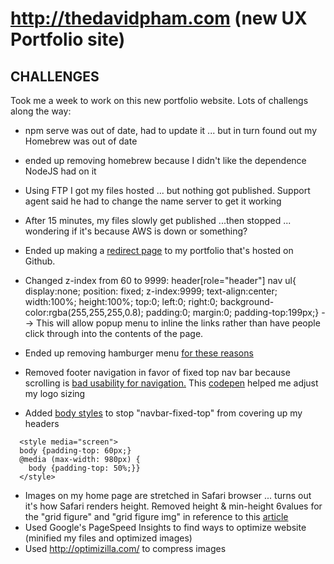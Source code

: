 # http://thedavidpham.com (new UX Portfolio site)


## CHALLENGES

Took me a week to work on this new portfolio website. Lots of challengs along the way:
* npm serve was out of date, had to update it ... but in turn found out my Homebrew was out of date
* ended up removing homebrew because I didn't like the dependence NodeJS had on it
* Using FTP I got my files hosted ... but nothing got published. Support agent said he had to change the name server to get it working
* After 15 minutes, my files slowly get published ...then stopped ... wondering if it's because AWS is down or something?
* Ended up making a [redirect page](http://stackoverflow.com/questions/5411538/redirect-from-an-html-page) to my portfolio that's hosted on Github.
* Changed z-index from 60 to 9999: header[role="header"] nav ul{ display:none; position: fixed; z-index:9999; text-align:center; width:100%; height:100%; top:0; left:0; right:0; background-color:rgba(255,255,255,0.8); padding:0; margin:0; padding-top:199px;} --> This will allow popup menu to inline the links rather than have people click through into the contents of the page.
* Ended up removing hamburger menu [for these reasons](https://uxplanet.org/the-hamburger-icon-problems-solution-17c01b07f000#.dylzfam6n)
* Removed footer navigation in favor of fixed top nav bar because scrolling is [bad usability for navigation.](http://blog.teamtreehouse.com/fixed-headers-and-navigation-bars-used-in-web-design) This [codepen](https://codepen.io/bootstrapped/pen/KwYGwq) helped me adjust my logo sizing 

* Added [body styles](http://stackoverflow.com/a/11008050) to stop "navbar-fixed-top" from covering up my headers
```
  <style media="screen">
  body {padding-top: 60px;}
  @media (max-width: 980px) {
    body {padding-top: 50%;}}
  </style>
```
* Images on my home page are stretched in Safari browser ... turns out it's how Safari renders height. Removed height & min-height 6values for the "grid figure" and "grid figure img" in reference to this [article](https://css-tricks.com/forums/topic/images-stretched-in-safari-and-chrome/)
* Used Google's PageSpeed Insights to find ways to optimize website (minified my files and optimized images)
* Used http://optimizilla.com/ to compress images
